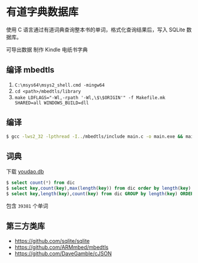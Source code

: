 # 有道字典数据库

使用 C 语言通过有道词典查询整本书的单词，格式化查询结果后，写入 SQLite 数据库。

可导出数据 制作 Kindle 电纸书字典

## 编译 mbedtls

1. `C:\msys64\msys2_shell.cmd -mingw64`
2. `cd <path>/mbedtls/library`
3. `make LDFLAGS="-Wl,-rpath '-Wl,\$\$ORIGIN'" -f Makefile.mk SHARED=all WINDOWS_BUILD=dll`

## 编译

```sh
$ gcc -lws2_32 -lpthread -I../mbedtls/include main.c -o main.exe && main.exe
```

## 词典

下载 [youdao.db](https://github.com/grandiloquent/youdao-dictionary/blob/master/youdao.db)

```sql
$ select count(*) from dic
$ select key,count(key),max(length(key)) from dic order by length(key) desc
$ select key,length(key),count(key) from dic GROUP by length(key) ORDER by count(key) desc
```

包含 `39381` 个单词

## 第三方类库

- https://github.com/sqlite/sqlite
- https://github.com/ARMmbed/mbedtls
- https://github.com/DaveGamble/cJSON

